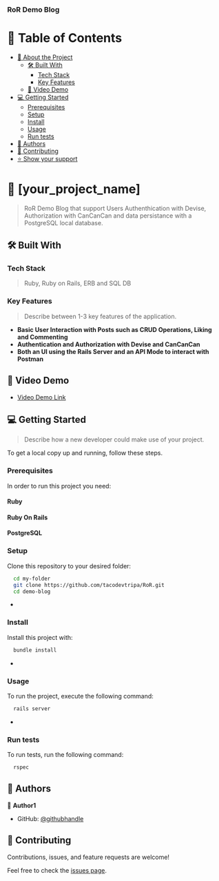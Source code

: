 <a name="readme-top"></a>

<!--
!!! IMPORTANT !!!
This README is an example of how you could professionally present your codebase.
Writing documentation is a crucial part of your work as a professional software developer and cannot be ignored.

You should modify this file to match your project and remove sections that don't apply.

REQUIRED SECTIONS:
- Table of Contents
- About the Project
  - Built With
  - Live Demo
- Getting Started
- Authors
- Future Features
- Contributing
- Show your support
- Acknowledgements
- License

OPTIONAL SECTIONS:
- FAQ

After you're finished please remove all the comments and instructions!

For more information on the importance of a professional README for your repositories: https://github.com/microverseinc/curriculum-transversal-skills/blob/main/documentation/articles/readme_best_practices.md
-->
  <h3><b>RoR Demo Blog</b></h3>

</div>

<!-- TABLE OF CONTENTS -->

# 📗 Table of Contents

- [📖 About the Project](#about-project)
  - [🛠 Built With](#built-with)
    - [Tech Stack](#tech-stack)
    - [Key Features](#key-features)
  - [🚀 Video Demo](#live-demo)
- [💻 Getting Started](#getting-started)
  - [Prerequisites](#prerequisites)
  - [Setup](#setup)
  - [Install](#install)
  - [Usage](#usage)
  - [Run tests](#run-tests)
- [👥 Authors](#authors)
- [🤝 Contributing](#contributing)
- [⭐️ Show your support](#support)

<!-- PROJECT DESCRIPTION -->

# 📖 [your_project_name] <a name="about-project"></a>

> RoR Demo Blog that support Users Authenthication with Devise, Authorization with CanCanCan and data persistance with a PostgreSQL local database.

## 🛠 Built With <a name="built-with"></a>

### Tech Stack <a name="tech-stack"></a>

> Ruby, Ruby on Rails, ERB and SQL DB

<!-- Features -->

### Key Features <a name="key-features"></a>

> Describe between 1-3 key features of the application.

- **Basic User Interaction with Posts such as CRUD Operations, Liking and Commenting**
- **Authentication and Authorization with Devise and CanCanCan**
- **Both an UI using the Rails Server and an API Mode to interact with Postman**

<!-- LIVE DEMO -->

## 🚀 Video Demo <a name="live-demo"></a>

- [Video Demo Link](https://google.com)

<!-- GETTING STARTED -->

## 💻 Getting Started <a name="getting-started"></a>

> Describe how a new developer could make use of your project.

To get a local copy up and running, follow these steps.

### Prerequisites

In order to run this project you need:

#### Ruby

#### Ruby On Rails

#### PostgreSQL

### Setup

Clone this repository to your desired folder:

```sh
  cd my-folder
  git clone https://github.com/tacodevtripa/RoR.git
  cd demo-blog
```

-

### Install

Install this project with:

```sh
  bundle install
```

-

### Usage

To run the project, execute the following command:

```sh
  rails server
```

-

### Run tests

To run tests, run the following command:

```sh
  rspec
```

<!-- AUTHORS -->

## 👥 Authors <a name="authors"></a>

👤 **Author1**

- GitHub: [@githubhandle](https://github.com/tacodevtripa)

<!-- CONTRIBUTING -->

## 🤝 Contributing <a name="contributing"></a>

Contributions, issues, and feature requests are welcome!

Feel free to check the [issues page](../../issues/).

